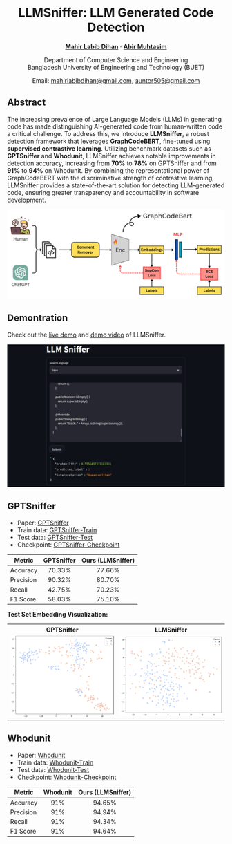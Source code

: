 <div align="center">

<h1>LLMSniffer: LLM Generated  Code Detection</h1>

**[Mahir Labib Dihan](https://mahirlabibdihan.github.io/)** · **[Abir Muhtasim](https://abir66.github.io/)** 

Department of Computer Science and Engineering <br>
Bangladesh University of Engineering and Technology (BUET)

Email: [mahirlabibdihan@gmail.com](mailto:mahirlabibdihan@gmail.com), [auntor505@gmail.com](mailto:auntor505@gmail.com)
</div>


## Abstract

The increasing prevalence of Large Language Models (LLMs) in generating code has made distinguishing AI-generated code from human-written code a critical challenge. To address this, we introduce **LLMSniffer**, a robust detection framework that leverages **GraphCodeBERT**, fine-tuned using **supervised contrastive learning**. Utilizing benchmark datasets such as **GPTSniffer** and  **Whodunit**, LLMSniffer achieves notable improvements in detection accuracy, increasing from **70%** to **78%** on GPTSniffer and from **91%** to **94%** on Whodunit. By combining the representational power of GraphCodeBERT with the discriminative strength of contrastive learning, LLMSniffer provides a state-of-the-art solution for detecting LLM-generated code, ensuring greater transparency and accountability in software development.

![Overview](overview.png)

## Demontration

Check out the [live demo](https://huggingface.co/spaces/mahirlabibdihan/LLMSniffer) and [demo video](https://youtu.be/xkb_vrEfJIY) of LLMSniffer.

![Demo](streamlit.png)

## GPTSniffer

- Paper: [GPTSniffer](https://www.sciencedirect.com/science/article/pii/S0164121224001043)
- Train data: [GPTSniffer-Train](data/gptsniffer/train/)
- Test data: [GPTSniffer-Test](data/gptsniffer/test/)
- Checkpoint: [GPTSniffer-Checkpoint](https://huggingface.co/mahirlabibdihan/LLMSniffer/blob/main/gptsniffer.pth)

<div align="center">

| Metric       | GPTSniffer | Ours (LLMSniffer) |
|--------------|:----------:|:-----------------:|
| Accuracy     | 70.33%     | 77.66%            |
| Precision    | 90.32%     | 80.70%            |
| Recall       | 42.75%     | 70.23%            |
| F1 Score     | 58.03%     | 75.10%            |

</div>

**Test Set Embedding Visualization:**

<table>
    <tr>
        <th align="center">
            GPTSniffer
        </th>
        <th align="center">
            LLMSniffer
        </th>
    </tr>
  <tr>
    <td align="center">
      <img src="tsne_1.png" alt="GPTSniffer" style="width: 100%;">
    </td>
    <td align="center">
      <img src="tsne_2.png" alt="LLMSniffer" style="width: 100%;">
    </td>
  </tr>
</table>

## Whodunit

- Paper: [Whodunit](https://arxiv.org/pdf/2403.04013)
- Train data: [Whodunit-Train](data/whodunit/train/)
- Test data: [Whodunit-Test](data/whodunit/test/)
- Checkpoint: [Whodunit-Checkpoint](https://huggingface.co/mahirlabibdihan/LLMSniffer/blob/main/whodunit.pth)

<div align="center">

| Metric       | Whodunit | Ours (LLMSniffer) |
|--------------|:--------:|:-----------------:|
| Accuracy     | 91%      | 94.65%            |
| Precision    | 91%      | 94.94%            |
| Recall       | 91%      | 94.34%            |
| F1 Score     | 91%      | 94.64%            |

</div>